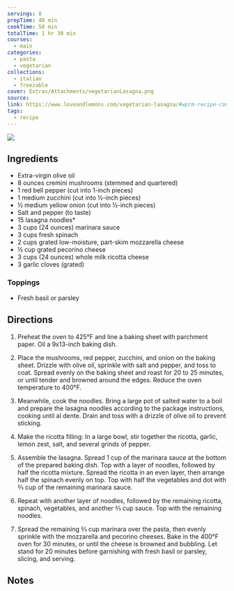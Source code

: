 ```yaml
---
servings: 8
prepTime: 40 min
cookTime: 50 min
totalTime: 1 hr 30 min
courses:
  - main
categories:
  - pasta
  - vegetarian
collections:
  - italian
  - freezable
cover: Extras/Attachments/vegetarianLasagna.png
source:
link: https://www.loveandlemons.com/vegetarian-lasagna/#wprm-recipe-container-44365
tags:
  - recipe
---
```


![](Extras/Attachments/vegetarianLasagna.png)


## Ingredients

- Extra-virgin olive oil
- 8 ounces cremini mushrooms (stemmed and quartered)
- 1 red bell pepper (cut into 1-inch pieces)
- 1 medium zucchini (cut into ½-inch pieces)
- ½ medium yellow onion (cut into ½-inch pieces)
- Salt and pepper (to taste)
- 15 lasagna noodles*
- 3 cups (24 ounces) marinara sauce
- 3 cups fresh spinach
- 2 cups grated low-moisture, part-skim mozzarella cheese
- ½ cup grated pecorino cheese
- 3 cups (24 ounces) whole milk ricotta cheese
- 3 garlic cloves (grated)


### Toppings

- Fresh basil or parsley


## Directions

1. Preheat the oven to 425°F and line a baking sheet with parchment paper. Oil a 9x13-inch baking dish.

2. Place the mushrooms, red pepper, zucchini, and onion on the baking sheet. Drizzle with olive oil, sprinkle with salt and pepper, and toss to coat. Spread evenly on the baking sheet and roast for 20 to 25 minutes, or until tender and browned around the edges. Reduce the oven temperature to 400°F.

3. Meanwhile, cook the noodles. Bring a large pot of salted water to a boil and prepare the lasagna noodles according to the package instructions, cooking until al dente. Drain and toss with a drizzle of olive oil to prevent sticking.

4. Make the ricotta filling: In a large bowl, stir together the ricotta, garlic, lemon zest, salt, and several grinds of pepper.

5. Assemble the lasagna. Spread 1 cup of the marinara sauce at the bottom of the prepared baking dish. Top with a layer of noodles, followed by half the ricotta mixture. Spread the ricotta in an even layer, then arrange half the spinach evenly on top. Top with half the vegetables and dot with ⅔ cup of the remaining marinara sauce.

6. Repeat with another layer of noodles, followed by the remaining ricotta, spinach, vegetables, and another ⅔ cup sauce. Top with the remaining noodles.

7. Spread the remaining ⅔ cup marinara over the pasta, then evenly sprinkle with the mozzarella and pecorino cheeses. Bake in the 400°F oven for 30 minutes, or until the cheese is browned and bubbling. Let stand for 20 minutes before garnishing with fresh basil or parsley, slicing, and serving.


## Notes